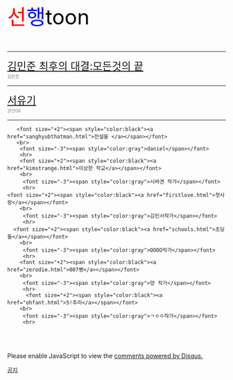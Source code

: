 <!DOCTYPE html>
  <head>
    <meta charset="utf-8">
    <title>선행 툰</title>
  </head>
  <body style="background-color:style=powderblue;">
     <font size="+100"><span style="color:red">선</span><span style="color:blue">행</span><span style="color:black">toon</span></font>
     <br><br><br>
     <hr>
   <font size="+2"><span style="color:black"><a href="kimminjunfinal.html">김민준 최후의 대결:모든것의 끝</a></span></font>
   <br>
    <font size="-3"><span style="color:gray">김민준</span></font>
     <hr>
     <font size="+2"><span style="color:black"><a href="seohyunseoyugi.html">서유기</a></span></font>
     <br>
      <font size="-3"><span style="color:gray">권선06</span></font>
      <hr>

       <font size="+2"><span style="color:black"><a href="sanghyubthatman.html">전설을 </a></span></font>
       <br>
        <font size="-3"><span style="color:gray">daniel</span></font>
        <hr>
        <font size="+2"><span style="color:black"><a href="kimstrange.html">이상한 학교</a></span></font>
        <br>
         <font size="-3"><span style="color:gray">시바견 작가</span></font>
         <hr>
    <font size="+2"><span style="color:black"><a href="firstlove.html">첫사랑</a></span></font>
        <br>
         <font size="-3"><span style="color:gray">김민서작가</span></font>
         <hr>
      <font size="+2"><span style="color:black"><a href="schools.html">초딩들</a></span></font>
        <br>
         <font size="-3"><span style="color:gray">OOOO작가</span></font>
         <hr>
        <font size="+2"><span style="color:black"><a href="zerodie.html">007빵</a></span></font>
        <br>
         <font size="-3"><span style="color:gray">양 작가</span></font>
         <hr>
          <font size="+2"><span style="color:black"><a href="ohfant.html">5!추리</a></span></font>
        <br>
         <font size="-3"><span style="color:gray">ㄱㅇㅇ작가</span></font>
         <hr>
  <br><br>
    <p>
  </div>
  </div>
  <div id="disqus_thread"></div>
<script>
/**
*  RECOMMENDED CONFIGURATION VARIABLES: EDIT AND UNCOMMENT THE SECTION BELOW TO INSERT DYNAMIC VALUES FROM YOUR PLATFORM OR CMS.
*  LEARN WHY DEFINING THESE VARIABLES IS IMPORTANT: https://disqus.com/admin/universalcode/#configuration-variables*/
/*
var disqus_config = function () {
this.page.url = PAGE_URL;  // Replace PAGE_URL with your page's canonical URL variable
this.page.identifier = PAGE_IDENTIFIER; // Replace PAGE_IDENTIFIER with your page's unique identifier variable
};
*/
(function() { // DON'T EDIT BELOW THIS LINE
var d = document, s = d.createElement('script');
s.src = 'https://web1-wzcjapgos0.disqus.com/embed.js';
s.setAttribute('data-timestamp', +new Date());
(d.head || d.body).appendChild(s);
})();
</script>
<noscript>Please enable JavaScript to view the <a href="https://disqus.com/?ref_noscript">comments powered by Disqus.</a></noscript>
</p>
<p>
<!--Start of Tawk.to Script-->
<script type="text/javascript">
var Tawk_API=Tawk_API||{}, Tawk_LoadStart=new Date();
(function(){
var s1=document.createElement("script"),s0=document.getElementsByTagName("script")[0];
s1.async=true;
s1.src='https://embed.tawk.to/5a4889fbd7591465c7067493/default';
s1.charset='UTF-8';
s1.setAttribute('crossorigin','*');
s0.parentNode.insertBefore(s1,s0);
})();
</script>
<!--End of Tawk.to Script-->
</p>
      <font size="-1"><span style="color:black"><a href="show.html">공지</a></span></font>
  </body>
</html>
